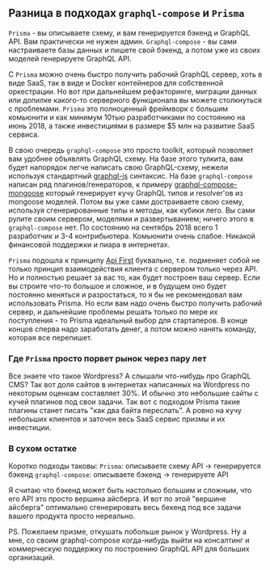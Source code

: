 ## Разница в подходах `graphql-compose` и `Prisma`

`Prisma` - вы описываете схему, и вам генерируется бэкенд и GraphQL API. Вам практически не нужен админ.
`Graphql-compose` - вы сами настраиваете базы данных и пишете свой бэкенд, а потом уже из своих моделей генерируете GraphQL API.

C `Prisma` можно очень быстро получить рабочий GraphQL сервер, хоть в виде SaaS, так в виде и Docker контейнеров для собственной оркестрации. Но вот при дальнейшем рефакторинге, миграции данных или допилке какого-то серверного функционала вы можете столкнуться с проблемами. `Prisma` это полноценный фреймворк с большим комьюнити и как минимум 10тью разработчиками по состоянию на июнь 2018, а также инвестициями в размере $5 млн на развитие SaaS сервиса.

В свою очередь `graphql-compose` это просто toolkit, который позволяет вам удобнее объявлять GraphQL схему. На базе этого тулкита, вам будет напорядок легче написать свою GraphQL-схему, нежели используя стандартный [graphql-js](https://github.com/graphql/graphql-js) синтаксис. На базе `graphql-compose` написан ряд плагинов/генераторов, к примеру [graphql-compose-mongoose](https://github.com/graphql-compose/graphql-compose-mongoose) который генерирует кучу GraphQL типов и resolver'ов из mongoose моделей. Потом вы уже сами достраиваете свою схему, используя сгенерированные типы и методы, как кубики лего. Вы сами рулите своим сервером, моделями и развертыванием; ничего этого в `graphql-compose` нет. По состоянию на сентябрь 2018 всего 1 разработчик и 3-4 контрибьютера. Комьюнити очень слабое. Никакой финансовой поддержки и пиара в интернетах.

`Prisma` подошла к принципу [Api First](https://medium.com/adobetech/three-principles-of-api-first-design-fa6666d9f694) буквально, т.е. подменяет собой не только принцип взаимодействия клиента с сервером только через API. Но и полностью решает за вас то, как будет построен ваш сервер. Если вы строите что-то большое и сложное, и в будущем оно будет постоянно меняться и разростаться, то я бы не рекомендовал вам использовать Prisma. Но если вам надо очень быстро получить рабочий сервер, и дальнейшие проблемы решать только по мере их поступления - то Prisma идеальный выбор для стартаперов. В конце концов сперва надо заработать денег, а потом можно нанять команду, которая все перепишет.

### Где `Prisma` просто порвет рынок через пару лет
Все знаете что такое Wordpress? А слышали что-нибудь про GraphQL CMS? Так вот доля сайтов в интернетах написанных на Wordpress по некоторым оценкам составляет 30%. И обычно это небольшие сайты с кучей плагинов под свои задачи. Так вот с подходом Prisma такие плагины станет писать "как два байта переслать". А ровно на кучу небольших клиентов и заточен весь SaaS сервис призмы и их инвестиции.

### В сухом остатке
Коротко подходы таковы:
`Prisma`: описываете схему API -> генерируется бэкенд
`graphql-compose`: описываете бэкенд -> генерируете API

Я считаю что бэкенд может быть настолько большим и сложным, что его API это просто вершина айсберга. И вот по этой "вершине айсберга" оптимально сгенерировать весь бекенд под все задачи вашего продукта просто нереально.

PS. Пожелаем призме, откушать побольше рынок у Wordpress. Ну а мне, со своим graphql-compose когда-нибудь выйти на консалтинг и коммерческую поддержку по построению GraphQL API для больших организаций.